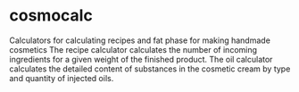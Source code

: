 # cosmocalc
Calculators for calculating recipes and fat phase for making handmade cosmetics
The recipe calculator calculates the number of incoming ingredients for a given weight of the finished product.
The oil calculator calculates the detailed content of substances in the cosmetic cream by type and quantity of injected oils.
